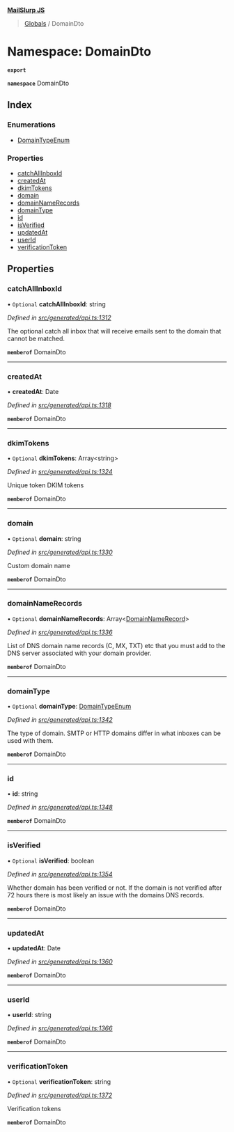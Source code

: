 **[MailSlurp JS](../README.md)**

> [Globals](../README.md) / DomainDto

# Namespace: DomainDto

**`export`** 

**`namespace`** DomainDto

## Index

### Enumerations

* [DomainTypeEnum](../enums/domaindto.domaintypeenum.md)

### Properties

* [catchAllInboxId](domaindto.md#catchallinboxid)
* [createdAt](domaindto.md#createdat)
* [dkimTokens](domaindto.md#dkimtokens)
* [domain](domaindto.md#domain)
* [domainNameRecords](domaindto.md#domainnamerecords)
* [domainType](domaindto.md#domaintype)
* [id](domaindto.md#id)
* [isVerified](domaindto.md#isverified)
* [updatedAt](domaindto.md#updatedat)
* [userId](domaindto.md#userid)
* [verificationToken](domaindto.md#verificationtoken)

## Properties

### catchAllInboxId

• `Optional` **catchAllInboxId**: string

*Defined in [src/generated/api.ts:1312](https://github.com/mailslurp/mailslurp-client/blob/05090ce/src/generated/api.ts#L1312)*

The optional catch all inbox that will receive emails sent to the domain that cannot be matched.

**`memberof`** DomainDto

___

### createdAt

•  **createdAt**: Date

*Defined in [src/generated/api.ts:1318](https://github.com/mailslurp/mailslurp-client/blob/05090ce/src/generated/api.ts#L1318)*

**`memberof`** DomainDto

___

### dkimTokens

• `Optional` **dkimTokens**: Array\<string>

*Defined in [src/generated/api.ts:1324](https://github.com/mailslurp/mailslurp-client/blob/05090ce/src/generated/api.ts#L1324)*

Unique token DKIM tokens

**`memberof`** DomainDto

___

### domain

• `Optional` **domain**: string

*Defined in [src/generated/api.ts:1330](https://github.com/mailslurp/mailslurp-client/blob/05090ce/src/generated/api.ts#L1330)*

Custom domain name

**`memberof`** DomainDto

___

### domainNameRecords

• `Optional` **domainNameRecords**: Array\<[DomainNameRecord](domainnamerecord.md)>

*Defined in [src/generated/api.ts:1336](https://github.com/mailslurp/mailslurp-client/blob/05090ce/src/generated/api.ts#L1336)*

List of DNS domain name records (C, MX, TXT) etc that you must add to the DNS server associated with your domain provider.

**`memberof`** DomainDto

___

### domainType

• `Optional` **domainType**: [DomainTypeEnum](../enums/domaindto.domaintypeenum.md)

*Defined in [src/generated/api.ts:1342](https://github.com/mailslurp/mailslurp-client/blob/05090ce/src/generated/api.ts#L1342)*

The type of domain. SMTP or HTTP domains differ in what inboxes can be used with them.

**`memberof`** DomainDto

___

### id

•  **id**: string

*Defined in [src/generated/api.ts:1348](https://github.com/mailslurp/mailslurp-client/blob/05090ce/src/generated/api.ts#L1348)*

**`memberof`** DomainDto

___

### isVerified

• `Optional` **isVerified**: boolean

*Defined in [src/generated/api.ts:1354](https://github.com/mailslurp/mailslurp-client/blob/05090ce/src/generated/api.ts#L1354)*

Whether domain has been verified or not. If the domain is not verified after 72 hours there is most likely an issue with the domains DNS records.

**`memberof`** DomainDto

___

### updatedAt

•  **updatedAt**: Date

*Defined in [src/generated/api.ts:1360](https://github.com/mailslurp/mailslurp-client/blob/05090ce/src/generated/api.ts#L1360)*

**`memberof`** DomainDto

___

### userId

•  **userId**: string

*Defined in [src/generated/api.ts:1366](https://github.com/mailslurp/mailslurp-client/blob/05090ce/src/generated/api.ts#L1366)*

**`memberof`** DomainDto

___

### verificationToken

• `Optional` **verificationToken**: string

*Defined in [src/generated/api.ts:1372](https://github.com/mailslurp/mailslurp-client/blob/05090ce/src/generated/api.ts#L1372)*

Verification tokens

**`memberof`** DomainDto
